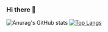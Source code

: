 ### Hi there 👋

![Anurag's GitHub stats](https://github-readme-stats.vercel.app/api?username=sokorahen-szk&show_icons=true)
[![Top Langs](https://github-readme-stats.vercel.app/api/top-langs/?username=sokorahen-szk&layout=compact)](https://github.com/anuraghazra/github-readme-stats)
